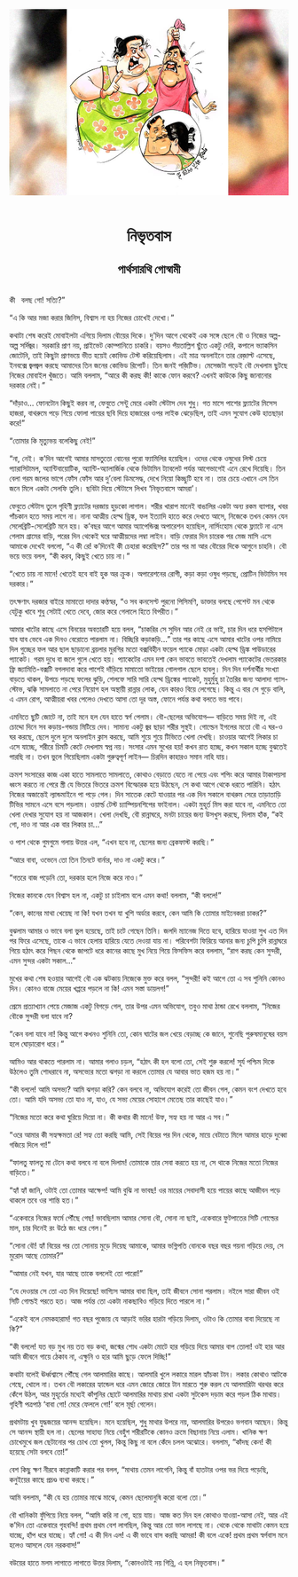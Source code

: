 <div align=center> <img src="../../metadata/images/rabibasariya/নিভৃতবাস-পার্থসারথি-গোস্বামী.jpg" align="center"></div><br><h1 align=center>নিভৃতবাস</h1>
<h2 align=center>পার্থসারথি গোস্বামী</h2><br>কী  বলছ গো! সত্যি?”

“এ কি আর মজা করার জিনিস, বিশ্বাস না হয় নিজের চোখেই দেখো।”

কথাটা শেষ করেই মোবাইলটা এগিয়ে দিলাম বৌয়ের দিকে। দু’দিন আগে থেকেই এক সঙ্গে ছেলে বৌ ও নিজের অল্প-অল্প সর্দিজ্বর। সরকারি প্রাণ নয়, প্রাইভেট কোম্পানিতে চাকরি। বয়সও পঁয়তাল্লিশ ছুঁতে একটু দেরি, কপালে ভ্যাকসিন জোটেনি, তাই কিছুটা প্রাণভয়ে ভীত হয়েই কোভিড টেস্ট করিয়েছিলাম। এই মাত্র অনলাইনে তার রেজ়াল্ট এসেছে, ইনবক্সে জ্বলজ্বল করছে আমাদের তিন জনের কোভিড রিপোর্ট। তিন জনই পজ়িটিভ। মেসেজটা পড়েই বৌ দেখলাম ছুটছে নিজের মোবাইল খুঁজতে। আমি বললাম, “আরে কী করছ কী! কাকে ফোন করবে? এখনই কাউকে কিছু জানানোর দরকার নেই।”

“দাঁড়াও... ফোনটোন কিছুই করব না, ফেবুতে সেন্টু মেরে একটা স্টেটাস দেব শুধু। গত মাসে পাশের ফ্ল্যাটের মিসেস হাজরা, বাথরুমে পড়ে গিয়ে ফোলা পায়ের ছবি দিয়ে হাজারের ওপর লাইক ঝেড়েছিল, তাই এমন সুযোগ কেউ হাতছাড়া করে!”

“তোমার কি মৃত্যুভয় বলেকিছু নেই!”

“না, নেই। ক’দিন আগেই আমার মাসতুতো বোনের পুরো ফ্যামিলির হয়েছিল। ওদের থেকে ওষুধের লিস্ট চেয়ে প্যারাসিটামল, অ্যান্টিবায়োটিক, অ্যান্টি-অ্যালার্জিক থেকে ভিটামিন ট্যাবলেট পর্যন্ত আগেভাগেই এনে রেখে দিয়েছি। তিন বেলা গরম জলের ভাপে ফোঁস ফোঁস আর দু’বেলা ডিমসেদ্ধ, দেখে নিয়ো কিচ্ছুটি হবে না। তার চেয়ে এখানে এস তিন জনে মিলে একটা সেলফি তুলি। ছবিটা দিয়ে স্টেটাসে লিখব ‘নিভৃতবাসে আমরা’।

ফেবুতে স্টেটাস তুলে গৃহিণী ফ্ল্যাটের দরজায় হুড়কো লাগাল। শরীর খারাপ মানেই বাঙালির একটা অন্য রকম ব্যাপার, খবর পাঁচকান হতে সময় লাগে না। নানা আত্মীয় হেল্থ ড্রিঙ্ক, ফল ইত্যাদি হাতে করে দেখতে আসে, নিজেকে তখন কেমন যেন সেলেব্রিটি-সেলেব্রিটি মনে হয়। ক’বছর আগে আমার অ্যাপেন্ডিক্স অপারেশন হয়েছিল, নার্সিংহোম থেকে ফ্ল্যাটে না এসে গেলাম গ্রামের বাড়ি, পরের দিন থেকেই ঘরে আত্মীয়দের লম্বা লাইন। বাড়ি ফেরার দিন চারেক পর মেজ মাসি এসে আমাকে দেখেই বললো, “এ কী রে! ক’দিনেই কী চেহারা করেছিস?” তার পর মা আর বৌয়ের দিকে আগুনে চাহনি। বৌ ভয়ে ভয়ে বলল, “কী করব, কিছুই খেতে চায় না।” 

“খেতে চায় না মানে! খেতেই হবে বাই হুক অর ক্রুক। অপারেশনের রোগী, কড়া কড়া ওষুধ পড়ছে, প্রোটিন ভিটামিন সব দরকার।”

তৎক্ষণাৎ দরজার বাইরে মামাতো দাদার কণ্ঠস্বর, “ও সব কনসেপ্ট পুরনো পিসিমণি, ডাক্তার বলছে পেশেন্ট মন থেকে যেটুকু খাবে শুধু সেটাই খেতে দেবে, জোর করে গেলালে হিতে বিপরীত।”

আমার খাটের কাছে এসে বিনয়ের অবতারটি হয়ে বলল, “চাকরির সে সুদিন আর নেই রে ভাই, চার দিন ধরে হসপিটালে যাব যাব ভেবে এক দিনও বেরোতে পারলাম না। বিচ্ছিরি কড়াকড়ি...” তার পর কাছে এসে আমার খাটের ওপর নামিয়ে দিল গুচ্ছের ফল আর ছাল ছাড়ানো ব্রয়লার মুরগির মতো বক্সবিহীন ফয়েল প্যাকে মোড়া একটা হেল্থ ড্রিঙ্ক পাউডারের প্যাকেট। গরম দুধে বা জলে গুলে খেতে হয়। প্যাকেটের এমন দশা কেন ভাবতে ভাবতেই দেখলাম প্যাকেটের ভেতরকার ফ্রি জ্যামিতি-বক্সটি বগলদাবা করে পাশেই দাঁড়িয়ে মামাতো ভাইয়ের গোলগাল ছেলে হাবলু। দিন দিন দর্শনার্থীর সংখ্যা বাড়তে থাকল, উপচে পড়ছে ফলের ঝুড়ি, শেলফে সারি সারি হেল্থ ড্রিঙ্কের প্যাকেট, মুহুর্মুহু চা তৈরির জন্য আলাদা গ্যাস-স্টোভ, ঝক্কি সামলাতে না পেরে নিয়োগ হল অস্থায়ী রান্নার লোক, যেন কারও বিয়ে লেগেছে। কিন্তু এ বার সে গুড়ে বালি, এ এমন রোগ, আত্মীয়রা খবর পেলেও দেখতে আসা তো দূর অস্ত, ফোনে পর্যন্ত কথা বলতে ভয় পাবে। 

এমনিতে ছুটি জোটে না, তাই মনে হল যেন হাতে স্বর্গ পেলাম। বৌ-ছেলের অভিযোগ— বাড়িতে সময় দিই না, এই চোদ্দো দিনে সব কড়ায়-গন্ডায় মিটিয়ে দেব। সামান্য একটু জ্বর ছাড়া শরীর সুস্থই। গোল্ডেন ইগলের মতো বৌ এ ঘর-ও ঘর করছে, ছেলে দুলে দুলে অনলাইন ক্লাস করছে, আমি শুয়ে শুয়ে টিভিতে খেলা দেখছি। চাওয়ার আগেই লিকার চা এসে যাচ্ছে, শরীরে চিমটি কেটে দেখলাম স্বপ্ন নয়। সংসার এমন সুখের হয়! কখন রাত হচ্ছে, কখন সকাল হচ্ছে বুঝতেই পারছি না। তখন ভুলে গিয়েছিলাম একটা গুরুত্বপূর্ণ লাইন— চিরদিন কাহারও সমান নাহি যায়। 

ক্রমশ সংসারের কাজ একা হাতে সামলাতে সামলাতে, কোথাও বেড়াতে যেতে না পেয়ে এবং শপিং করে আমার টাকাপয়সা ধ্বংস করতে না পেরে স্ত্রী যে ভিতরে ভিতরে ক্রমশ বিস্ফোরক হয়ে উঠছেন, সে কথা আগে থেকে ধরতে পারিনি। হঠাৎ নিজের অজান্তেই ল্যান্ডমাইনে পা পড়ে গেল। দিন সাতেক কেটে যাওয়ার পর এক দিন সকালে বাথরুম সেরে তাড়াতাড়ি টিভির সামনে এসে বসে পড়লাম। ওয়ার্ল্ড টেস্ট চ্যাম্পিয়নশিপের ফাইনাল। একটা মুহূর্ত মিস করা যাবে না, এমনিতে তো খেলা দেখার সুযোগ হয় না আজকাল। খেলা দেখছি, বৌ রান্নাঘরে, মনটা চায়ের জন্য উসখুস করছে, দিলাম হাঁক, “কই গো, দাও না আর এক বার লিকার চা...”

ও পাশ থেকে গুমগুমে গলায় উত্তর এল, “এখন হবে না, ছেলের জন্য ব্রেকফাস্ট করছি।”

“আরে বাবা, ওভেনে তো তিন তিনটে বার্নার, দাও না একটু করে।”

“গতরে বাজ পড়েনি তো, দরকার হলে নিজে করে নাও।”

নিজের কানকে যেন বিশ্বাস হল না, একটু চা চাইলাম বলে এমন কথা! বললাম, “কী বললে!” 

“কেন, কানের মাথা খেয়েছ না কি! যখন তখন যা খুশি অর্ডার করবে, কেন আমি কি তোমার মাইনেকরা চাকর?”

বুঝলাম আমার ও ভাবে বলা ভুল হয়েছে, তাই চটে গেছেন তিনি। জলদি ম্যানেজ দিতে হবে, হারিয়ে যাওয়া সুখ এত দিন পর ফিরে এসেছে, তাকে এ ভাবে হেলায় হারিয়ে যেতে দেওয়া যায় না। পরিবেশটা ফিরিয়ে আনার জন্য চুপি চুপি রান্নাঘরে গিয়ে হঠাৎ করে পিছন থেকে জাপটে ধরে কানের কাছে মুখ নিয়ে গিয়ে ফিসফিস করে বললাম, “রাগ করছ কেন সুন্দরী, এমন সুন্দর একটা সকাল...”

মুখের কথা শেষ হওয়ার আগেই বৌ এক ঝটকায় নিজেকে মুক্ত করে বলল, “সুন্দরী! কই আগে তো এ সব শুনিনি কোনও দিন। কোনও বাজে মেয়ের খপ্পরে পড়লে না কি! এমন সস্তা ডায়লগ!” 

প্রেমে প্রত্যাখ্যান পেয়ে মেজাজ একটু বিগড়ে গেল, তার উপর এমন অভিযোগ, তবুও মাথা ঠান্ডা রেখে বললাম, “নিজের বৌকে সুন্দরী বলা যাবে না? 

“কেন বলা যাবে না! কিন্তু আগে কখনও শুনিনি তো, কোন ঘাটের জল খেয়ে বেড়াচ্ছ কে জানে, শুনেছি পুরুষমানুষের বয়স হলে ঘোড়ারোগ ধরে।”

আমিও আর থাকতে পারলাম না। আমার গলাও চড়ল, “হঠাৎ কী হল বলো তো, সেই শুরু করলে! সূর্য পশ্চিম দিকে উঠলেও তুমি শোধরাবে না, অসভ্যের মতো ঝগড়া না করলে তোমার যে আবার ভাত হজম হয় না।”

“কী বললে! আমি অসভ্য? আমি ঝগড়া করি? কেন বলবে না, অভিযোগ করেই তো জীবন গেল, কেমন বংশ দেখতে হবে তো। আমি যদি অসভ্য তো যাও না, যাও, যে সভ্য মেয়ের সোহাগে মেতেছ তার কাছেই যাও।”

“নিজের মতো করে কথা ঘুরিয়ে দিয়ো না। কী কথার কী মানে! উফ, সহ্য হয় না আর এ সব।”

“ওরে আমার কী সহ্যক্ষমতা রে! সহ্য তো করছি আমি, সেই বিয়ের পর দিন থেকে, মায়ে বেটাতে মিলে আমার হাড়ে দুব্বো গজিয়ে দিলে গা!” 

“ফালতু ফালতু মা টেনে কথা বলবে না বলে দিলাম! তোমাকে তার সেবা করতে হয় না, সে থাকে নিজের মতো নিজের বাড়িতে।” 

“হ্যাঁ হ্যাঁ জানি, ওটাই তো তোমার আক্ষেপ! আমি বুঝি না ভাবছ! ওর মায়ের সেবাদাসী হয়ে পায়ের কাছে আজীবন পড়ে থাকলে তবে ওর শান্তি হত।”

“একেবারে নিজের ফর্মে পৌঁছে গেছ! ভাবছিলাম আমার সোনা বৌ, সোনা না ছাই, একেবারে ফুটপাতের সিটি গোল্ডের মাল, চার দিনেই রং উঠে জং ধরে গেল।”

“সোনা বৌ! হ্যাঁ বিয়ের পর তো সোনায় মুড়ে দিয়েছ আমাকে, আমার ভগ্নিপতি বোনকে বছর বছর গয়না গড়িয়ে দেয়, সে মুরোদ আছে তোমার?”

“আমার নেই যখন, যার আছে তাকে বললেই তো পারো!” 

“যে দেওয়ার সে তো এত দিন দিয়েছে! ভাগ্যিস আমার বাবা ছিল, তাই জীবনে সোনা পরলাম। নইলে সারা জীবন ওই সিটি গোল্ডই পরতে হত। আজ পর্যন্ত তো একটা নাকছাবিও গড়িয়ে দিতে পারলে না।”

“একেই বলে নেমকহারাম! গত বছর পুজোয় যে আড়াই ভরির হারটা গড়িয়ে দিলাম, ওটাও কি তোমার বাবা দিয়েছে না কি?”

“কী বললে! যত বড় মুখ নয় তত বড় কথা, জন্মের শোধ একটা মোটে হার গড়িয়ে দিয়ে আমার বাপ তোলা! ওই হার আর আমি জীবনে গায়ে ঠেকাব না, এক্ষুনি ও হার আমি ছুড়ে ফেলে দিচ্ছি!” 

কথাটা বলেই ঊর্ধ্বশ্বাসে পৌঁছে গেল আলমারির কাছে। আলমারি খুলে লকারে মারল হ্যাঁচকা টান। লকার কোথাও আটকে গেছে, খোলে না। তখন বৌ লকারের হ্যান্ডেল ধরে এমন জোরে জোরে টান মারতে শুরু করল যে আলমারিটা থরথর করে কেঁপে উঠল, আর মুহূর্তের মধ্যেই কাঁপুনির ছোটে আলমারির মাথায় রাখা একটা সুটকেস দড়াম করে পড়ল ঠিক মাথায়। গৃহিণী পত্রপাঠ ‘বাবা গো! মেরে ফেললে গো!’ বলে মূর্ছা গেলেন। 

প্রথমটায় খুব যুদ্ধজয়ের আনন্দ হয়েছিল। মনে হয়েছিল, শুধু মাথার উপরে নয়, আলমারির উপরেও ভগবান আছেন। কিন্তু সে আনন্দ স্থায়ী হল না। ছেলের সাহায্য নিয়ে বেহুঁশ শরীরটিকে কোনও ক্রমে বিছানায় নিয়ে এলাম। খানিক ক্ষণ চোখেমুখে জল ছেটানোর পর চোখ তো খুলল, কিন্তু কিছু না বলে কেঁদে চলল অঝোরে। বললাম, “কাঁদছ কেন! কী হয়েছে সেটা বলবে তো!”

বেশ কিছু ক্ষণ নীরবে কান্নাকাটি করার পর বলল, “মাথায় তেমন লাগেনি, কিন্তু বাঁ হাতটার ওপর ভর দিয়ে পড়েছি, কনুইয়ের কাছে প্রচণ্ড ব্যথা করছে।”

আমি বললাম, “কী যে হয় তোমার মাঝে মাঝে, কেমন ছেলেমানুষি করো বলো তো।”

বৌ খানিকটা ফুঁপিয়ে নিয়ে বলল, “আমি করি না গো, হয়ে যায়। আজ কত দিন হল কোথাও যাওয়া-আসা নেই, আর এই ক’দিন তো একেবারে গৃহবন্দি! প্রথম প্রথম বেশ লাগছিল, কিন্তু আর তো ভাল লাগছে না। থেকে থেকে মাথাটা কেমন হয়ে যাচ্ছে, হাঁপ ধরে যাচ্ছে। হ্যাঁ গো! এ কী দিন এল! এ কী ভাবে বাস করছি আমরা! কী বলে একে! প্রথম প্রথম স্বর্গবাস মনে হলেও আসলে যেন নরকবাস!” 

বউয়ের হাতে মলম লাগাতে লাগাতে উত্তর দিলাম, “কোনওটাই নয় গিন্নি, এ হল নিভৃতবাস।”